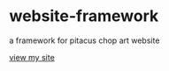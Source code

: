 # website-framework
a framework for pitacus chop art website

[view my site](https://emiyaji.github.io/website-framework/)